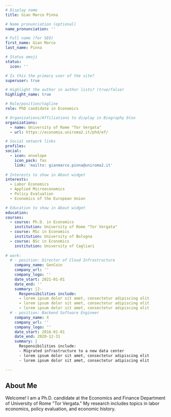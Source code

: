 ```yaml
---
# Display name
title: Gian Marco Pinna

# Name pronunciation (optional)
name_pronunciation: ''

# Full name (for SEO)
first_name: Gian Marco
last_name: Pinna

# Status emoji
status:
  icon: ''

# Is this the primary user of the site?
superuser: true

# Highlight the author in author lists? (true/false)
highlight_name: true

# Role/position/tagline
role: PhD candidate in Economics

# Organizations/Affiliations to display in Biography blox
organizations:
  - name: University of Rome "Tor Vergata"
  - url: https://economia.uniroma2.it/phd/ef/

# Social network links
profiles:
social:
  - icon: envelope
    icon_pack: fas
    link: 'mailto: gianmarco.pinna@uniroma2.it'
    
# Interests to show in About widget
interests:
  - Labor Economics
  - Applied Microeconomics
  - Policy Evaluation
  - Economics of the European Union

# Education to show in About widget
education:
courses:
  - course: Ph.D. in Economics
    institution: University of Rome "Tor Vergata"
  - course: MSc in Economics
    institution: University of Bologna
  - course: BSc in Economics
    institution: University of Cagliari
    
# work:
  # - position: Director of Cloud Infrastructure
    company_name: GenCoin
    company_url: ''
    company_logo: ''
    date_start: 2021-01-01
    date_end: ''
    summary: |2-
      Responsibilities include:
      - lorem ipsum dolor sit amet, consectetur adipiscing elit
      - lorem ipsum dolor sit amet, consectetur adipiscing elit
      - lorem ipsum dolor sit amet, consectetur adipiscing elit
  # - position: Backend Software Engineer
    company_name: X
    company_url: ''
    company_logo: ''
    date_start: 2016-01-01
    date_end: 2020-12-31
    summary: |
      Responsibilities include:
      - Migrated infrastructure to a new data center
      - lorem ipsum dolor sit amet, consectetur adipiscing elit
      - lorem ipsum dolor sit amet, consectetur adipiscing elit

---
```


## About Me

Welcome!
I am a Ph.D. candidate at the Economics and Finance Department of University of Rome "Tor Vergata." My research includes topics in labor economics, policy evaluation, and economic history.
